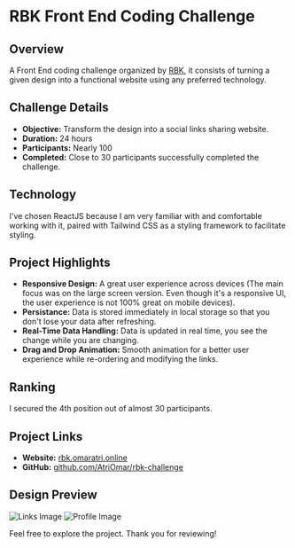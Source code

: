 # RBK Front End Coding Challenge

## Overview

A Front End coding challenge organized by [RBK](https://www.rbktunisia.com), it consists of turning a given design into a functional website using any preferred technology.

## Challenge Details

- **Objective:** Transform the design into a social links sharing website.
- **Duration:** 24 hours
- **Participants:** Nearly 100
- **Completed:** Close to 30 participants successfully completed the challenge.

## Technology

I've chosen ReactJS because I am very familiar with and comfortable working with it, paired with Tailwind CSS as a styling framework to facilitate styling.

## Project Highlights

- **Responsive Design:** A great user experience across devices (The main focus was on the large screen version. Even though it's a responsive UI, the user experience is not 100% great on mobile devices).
- **Persistance:** Data is stored immediately in local storage so that you don't lose your data after refreshing.
- **Real-Time Data Handling:** Data is updated in real time, you see the change while you are changing.
- **Drag and Drop Animation:** Smooth animation for a better user experience while re-ordering and modifying the links.

## Ranking

I secured the 4th position out of almost 30 participants.

## Project Links

- **Website:** [rbk.omaratri.online](https://rbk.omaratri.online)
- **GitHub:** [github.com/AtriOmar/rbk-challenge](https://github.com/AtriOmar/rbk-challenge)

## Design Preview

![Links Image](https://rbk.omaratri.online/image-links.jpg)
![Profile Image](https://rbk.omaratri.online/image-profile.jpg)

Feel free to explore the project. Thank you for reviewing!
